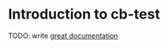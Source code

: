 # Introduction to cb-test

TODO: write [great documentation](http://jacobian.org/writing/what-to-write/)
